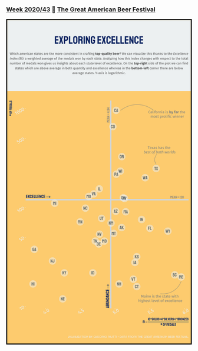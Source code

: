 ### [Week 2020/43](https://https://github.com/giacomomutti/tidytuesday/blob/main/R/2020_43.rmd) :beer: [The Great American Beer Festival](https://www.greatamericanbeerfestival.com/the-competition/winners/)
![./plots/2020_43/2020_43_Beer_scatter.png](https://raw.githubusercontent.com/giacomomutti/tidytuesday/main/plots/2020_43/2020_43_Beer_scatter.png)